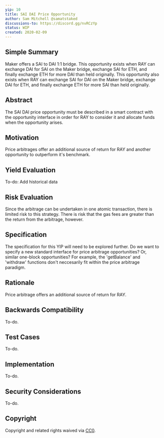 ```yaml
---
yip: 10
title: SAI DAI Price Opportunity
author: Sam Mitchell @samatstaked
discussions-to: https://discord.gg/nvRCzYp
status: WIP
created: 2020-02-09
---
```


## Simple Summary
<!--"If you can't explain it simply, you don't understand it well enough." Provide a simplified and layman-accessible explanation of the YIP.-->
Maker offers a SAI to DAI 1:1 bridge. This opportunity exists when RAY can exchange DAI for SAI on the Maker bridge, exchange SAI for ETH, and finally exchange ETH for more DAI than held originally. This opportunity also exists when RAY can exchange SAI for DAI on the Maker bridge, exchange DAI for ETH, and finally exchange ETH for more SAI than held originally.

## Abstract
<!--A short (~200 word) description of the technical issue being addressed.-->
The SAI DAI price opportunity must be described in a smart contract with the opportunity interface in order for RAY to consider it and allocate funds when the opportunity arises. 

## Motivation
<!--The motivation is critical for YIPs that want to change the RAY protocol. It should clearly explain why the existing protocol specification is inadequate to address the problem that the YIP solves. YIP submissions without sufficient motivation may be rejected outright.-->
Price arbitrages offer an additional source of return for RAY and another opportunity to outperform it's benchmark.

## Yield Evaluation
<!--The potential added value for extra yield generation. Historical data should be provided. The process used to evaluate the yield potential should be detailed here.-->
To-do: Add historical data

## Risk Evaluation
<!--The potential or attached risk that should be considered for this proposal. Historical data should be provided. The process used to evaluate the risks should be detailed here.-->
Since the arbitrage can be undertaken in one atomic transaction, there is limited risk to this strategy. There is risk that the gas fees are greater than the return from the arbitrage, however.

## Specification
<!--The technical specification should describe the syntax and semantics of any new feature.-->
The specification for this YIP will need to be explored further. Do we want to specify a new standard interface for price arbitrage opportunities? Or, similar one-block opportunities? For example, the 'getBalance' and 'withdraw' functions don't neccesarily fit within the price arbitrage paradigm. 

## Rationale
<!--The rationale fleshes out the specification by describing what motivated the design and why particular design decisions were made. It should describe alternate designs that were considered and related work, e.g. how the feature is supported in other languages. The rationale may also provide evidence of consensus within the community, and should discuss important objections or concerns raised during discussion.-->
Price arbitrage offers an additional source of return for RAY.

## Backwards Compatibility
<!--All YIPs that introduce backwards incompatibilities must include a section describing these incompatibilities and their severity. The YIP must explain how the author proposes to deal with these incompatibilities. YIP submissions without a sufficient backwards compatibility treatise may be rejected outright.-->
To-do.

## Test Cases
<!--Test cases for an implementation are mandatory for YIPs that are affecting consensus changes. Other YIPs can choose to include links to test cases if applicable.-->
To-do.

## Implementation
<!--The implementations must be completed before any YIP is given status "Final", but it need not be completed before the YIP is accepted. While there is merit to the approach of reaching consensus on the specification and rationale before writing code, the principle of "rough consensus and running code" is still useful when it comes to resolving many discussions of API details.-->
To-do.

## Security Considerations
<!--All YIPs must contain a section that discusses the security implications/considerations relevant to the proposed change. Include information that might be important for security discussions, surfaces risks and can be used throughout the life cycle of the proposal. E.g. include security-relevant design decisions, concerns, important discussions, implementation-specific guidance and pitfalls, an outline of threats and risks and how they are being addressed. YIP submissions missing the "Security Considerations" section will be rejected. An YIP cannot proceed to status "Final" without a Security Considerations discussion deemed sufficient by the reviewers.-->
To-do.

## Copyright
Copyright and related rights waived via [CC0](https://creativecommons.org/publicdomain/zero/1.0/).
